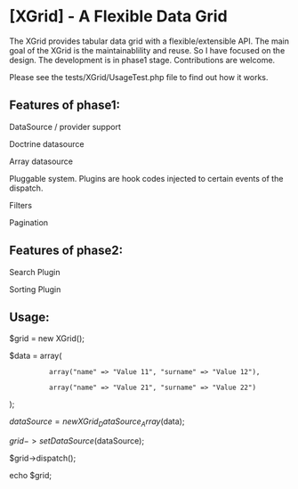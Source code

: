 [XGrid] - A Flexible Data Grid 
==================================================

The XGrid provides tabular data grid with a flexible/extensible API. 
The main goal of the XGrid is the maintainablility and reuse. So I have focused on the design. 
The development is in phase1 stage. Contributions are welcome. 

Please see the tests/XGrid/UsageTest.php file to find out how it works.

Features of phase1:
-------------------

DataSource / provider support

Doctrine datasource

Array datasource

Pluggable system. Plugins are hook codes injected to certain events of the dispatch.

Filters

Pagination

Features of phase2:
-------------------

Search Plugin

Sorting Plugin


Usage:
------

$grid = new XGrid();

$data = array(

              array("name" => "Value 11", "surname" => "Value 12"),

              array("name" => "Value 21", "surname" => "Value 22")

);

$dataSource = new XGrid_DataSource_Array($data);

$grid->setDataSource($dataSource);

$grid->dispatch();

echo $grid;